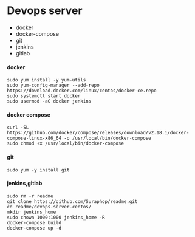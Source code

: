 # Devops server
 - docker
 - docker-compose
 - git
 - jenkins
 - gitlab

#### docker
```
sudo yum install -y yum-utils
sudo yum-config-manager --add-repo https://download.docker.com/linux/centos/docker-ce.repo
sudo systemctl start docker
sudo usermod -aG docker jenkins
```

#### docker compose
```
curl -SL https://github.com/docker/compose/releases/download/v2.18.1/docker-compose-linux-x86_64 -o /usr/local/bin/docker-compose
sudo chmod +x /usr/local/bin/docker-compose
```

#### git
```
sudo yum -y install git

```

#### jenkins,gitlab
```
sudo rm -r readme
git clone https://github.com/Suraphop/readme.git
cd readme/devops-server-centos/
mkdir jenkins_home
sudo chown 1000:1000 jenkins_home -R
docker-compose build
docker-compose up -d
```
